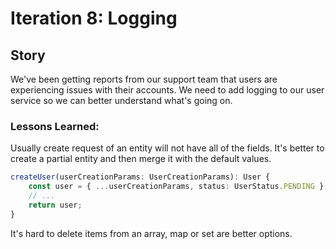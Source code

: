 # Iteration 8: Logging

## Story

We've been getting reports from our support team that users are experiencing issues with their accounts. We need to add logging to our user service so we can better understand what's going on.

### Lessons Learned:

Usually create request of an entity will not have all of the fields. It's better to create a partial entity and then merge it with the default values.

```typescript
createUser(userCreationParams: UserCreationParams): User {
    const user = { ...userCreationParams, status: UserStatus.PENDING };
    // ...
    return user;
}
```

It's hard to delete items from an array, map or set are better options.

```typescript

```
